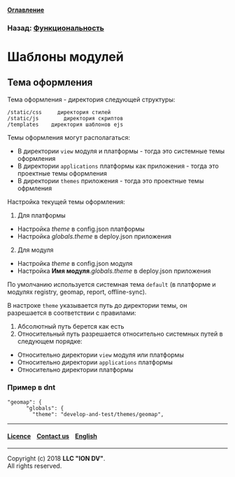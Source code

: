 #### [Оглавление](/docs/ru/index.md)

### Назад: [Функциональность](functionality.md)

# Шаблоны модулей

## Тема оформления

Тема оформления - директория следующей структуры:

```
/static/css     директория стилей
/static/js        директория скриптов
/templates    директория шаблонов ejs
```

Темы оформления могут располагаться:

 * В директории `view` модуля и платформы - тогда это системные темы оформления
 * В директории `applications` платформы как приложения - тогда это проектные темы оформления
 * В директории `themes` приложения - тогда это проектные темы офрмления

Настройка текущей темы оформления:

 1. Для платформы
  * Настройка *theme* в config.json платформы
  * Настройка *globals.theme* в deploy.json приложения
 2. Для модуля
  * Настройка *theme* в config.json модуля
  * Настройка **Имя модуля**.*globals.theme* в deploy.json приложения

По умолчанию используется системная тема `default` (в платформе и модулях registry, geomap, report, offline-sync).

В настроке `theme` указывается путь до директории темы, он разрешается в соответствии с правилами:
 1. Абсолютный путь берется как есть
 2. Относительный путь разрешается относительно системных путей в следующем порядке:
  * Относительно директории `view` модуля или платформы
  * Относительно директории `applications` платформы
  * Относительно директории платформы

### Пример в dnt

```
"geomap": {
      "globals": {
        "theme": "develop-and-test/themes/geomap",
```

--------------------------------------------------------------------------  


 #### [Licence](/LICENSE) &ensp;  [Contact us](https://iondv.com/portal/contacts) &ensp;  [English](/docs/en/2_system_description/functionality/module_templates.md)   &ensp;
<div><img src="https://mc.iondv.com/watch/local/docs/framework" style="position:absolute; left:-9999px;" height=1 width=1 alt="iondv metrics"></div>         



--------------------------------------------------------------------------  

Copyright (c) 2018 **LLC "ION DV"**.  
All rights reserved. 